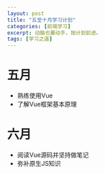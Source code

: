 ```yaml
---
layout: post
title: "五至十月学习计划"
categories: [前端学习]
excerpt: 动脑也要动手，按计划前进。
tags: [学习之道]
--- 
```


# 五月
- 熟练使用Vue
- 了解Vue框架基本原理
# 六月
- 阅读Vue源码并坚持做笔记
- 弥补原生JS知识